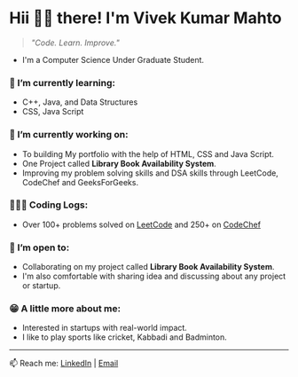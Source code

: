 
# Hii 👋🏻 there! I'm Vivek Kumar Mahto
> *"Code. Learn. Improve."*
- I'm a Computer Science Under Graduate Student.

### 🎯 I’m currently learning:
- C++, Java, and Data Structures
- CSS, Java Script

### 🎲 I’m currently working on:
- To building My portfolio with the help of HTML, CSS and Java Script.
- One Project called **Library Book Availability System**.
- Improving my problem solving skills and DSA skills through LeetCode, CodeChef and GeeksForGeeks.

### 🧑🏻‍💻 Coding Logs:
-  Over 100+ problems solved on <a href="https://leetcode.com/u/VivekKumarMahto/">LeetCode</a> and 250+ on <a href="https://www.codechef.com/users/vivekkumar03">CodeChef</a>

### 🤝 I’m open to:
- Collaborating on my project called  **Library Book Availability System**.
- I'm also comfortable with sharing idea and discussing about any project or startup.

### 😁 A little more about me:
- Interested in startups with real-world impact.
- I like to play sports like cricket, Kabbadi and Badminton.

---

📫 Reach me: [LinkedIn](https://www.linkedin.com/in/vivek-kumar-mahto-0bb328340) | [Email](vivekkumarmahto101103@gmail.com)
